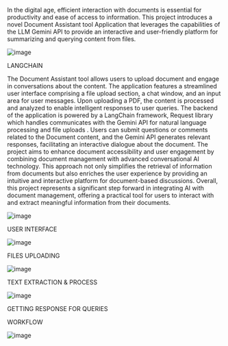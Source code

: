 In the digital age, efficient interaction with documents is essential for productivity and ease of access to information. This project introduces a novel Document Assistant tool Application that leverages the capabilities of the LLM Gemini API to provide an interactive and user-friendly platform for summarizing and querying content from files.

![image](https://github.com/user-attachments/assets/3ead803e-70f3-4756-8403-dcd137afb972)

LANGCHAIN

The Document Assistant tool allows users to upload document and engage in conversations about the content. The application features a streamlined user interface comprising a file upload section, a chat window, and an input area for user messages. Upon uploading a PDF, the content is processed and analyzed to enable intelligent responses to user queries.
The backend of the application is powered by a LangChain framework, Request library which handles communicates with the Gemini API for natural language processing and file uploads . Users can submit questions or comments related to the Document content, and the Gemini API generates relevant responses, facilitating an interactive dialogue about the document.
The project aims to enhance document accessibility and user engagement by combining document management with advanced conversational AI technology. This approach not only simplifies the retrieval of information from documents but also enriches the user experience by providing an intuitive and interactive platform for document-based discussions.
Overall, this project represents a significant step forward in integrating AI with document management, offering a practical tool for users to interact with and extract meaningful information from their documents.

![image](https://github.com/user-attachments/assets/0952d955-fbec-460f-a1cb-d09fb025d8e0)

USER INTERFACE 

![image](https://github.com/user-attachments/assets/2c4d3993-98a5-47b7-ba0b-1c0213939dfc)

FILES UPLOADING

![image](https://github.com/user-attachments/assets/77d470a7-5b2b-49c2-80a3-4fc2867a3563)

TEXT EXTRACTION & PROCESS

![image](https://github.com/user-attachments/assets/71724f0f-b54f-42a8-81aa-77b2bc8b32e7)

GETTING RESPONSE FOR QUERIES

WORKFLOW

![image](https://github.com/user-attachments/assets/44f5c822-b678-4c9a-bbf6-3df3042c1bd5)
